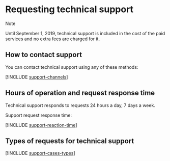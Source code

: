 # Requesting technical support

> [!NOTE]
> 
> Until September 1, 2019, technical support is included in the cost of the paid services and no extra fees are charged for it.

## How to contact support

You can contact technical support using any of these methods:

  [!INCLUDE [support-channels](../_includes/support-channels.md)]

## Hours of operation and request response time

Technical support responds to requests 24 hours a day, 7 days a week.

Support request response time:

  [!INCLUDE [support-reaction-time](../_includes/support-reaction-time.md)]

## Types of requests for technical support

[!INCLUDE [support-cases-types](../_includes/support-cases-types.md)]

